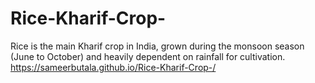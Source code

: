 # Rice-Kharif-Crop-
Rice is the main Kharif crop in India, grown during the monsoon season (June to October) and heavily dependent on rainfall for cultivation.
https://sameerbutala.github.io/Rice-Kharif-Crop-/
